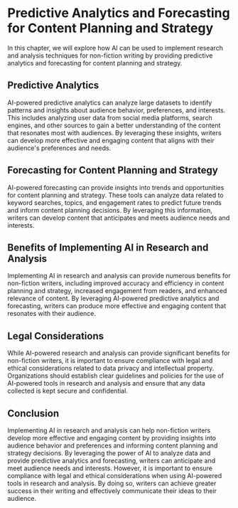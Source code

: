 Predictive Analytics and Forecasting for Content Planning and Strategy
===========================================================================================================================

In this chapter, we will explore how AI can be used to implement research and analysis techniques for non-fiction writing by providing predictive analytics and forecasting for content planning and strategy.

Predictive Analytics
--------------------

AI-powered predictive analytics can analyze large datasets to identify patterns and insights about audience behavior, preferences, and interests. This includes analyzing user data from social media platforms, search engines, and other sources to gain a better understanding of the content that resonates most with audiences. By leveraging these insights, writers can develop more effective and engaging content that aligns with their audience's preferences and needs.

Forecasting for Content Planning and Strategy
---------------------------------------------

AI-powered forecasting can provide insights into trends and opportunities for content planning and strategy. These tools can analyze data related to keyword searches, topics, and engagement rates to predict future trends and inform content planning decisions. By leveraging this information, writers can develop content that anticipates and meets audience needs and interests.

Benefits of Implementing AI in Research and Analysis
----------------------------------------------------

Implementing AI in research and analysis can provide numerous benefits for non-fiction writers, including improved accuracy and efficiency in content planning and strategy, increased engagement from readers, and enhanced relevance of content. By leveraging AI-powered predictive analytics and forecasting, writers can produce more effective and engaging content that resonates with their audience.

Legal Considerations
--------------------

While AI-powered research and analysis can provide significant benefits for non-fiction writers, it is important to ensure compliance with legal and ethical considerations related to data privacy and intellectual property. Organizations should establish clear guidelines and policies for the use of AI-powered tools in research and analysis and ensure that any data collected is kept secure and confidential.

Conclusion
----------

Implementing AI in research and analysis can help non-fiction writers develop more effective and engaging content by providing insights into audience behavior and preferences and informing content planning and strategy decisions. By leveraging the power of AI to analyze data and provide predictive analytics and forecasting, writers can anticipate and meet audience needs and interests. However, it is important to ensure compliance with legal and ethical considerations when using AI-powered tools in research and analysis. By doing so, writers can achieve greater success in their writing and effectively communicate their ideas to their audience.
